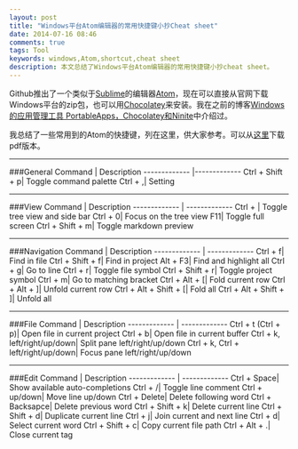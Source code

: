 ```yaml
---
layout: post
title: "Windows平台Atom编辑器的常用快捷键小抄Cheat sheet"
date: 2014-07-16 08:46
comments: true
tags: Tool
keywords: windows,Atom,shortcut,cheat sheet
description: 本文总结了Windows平台Atom编辑器的常用快捷键小抄cheat sheet。
---
```


Github推出了一个类似于[Sublime](http://www.sublimetext.com/)的编辑器[Atom](https://atom.io/)，现在可以直接从官网下载Windows平台的zip包，也可以用[Chocolatey](http://chocolatey.org/packages/atom)来安装。我在之前的博客[Windows的应用管理工具 PortableApps，Chocolatey和Ninite](/2013/06/28/windows-application-management-tools/)中介绍过。

我总结了一些常用到的Atom的快捷键，列在这里，供大家参考。可以从[这里](https://raw.github.com/fresky/fresky.github.io/source/images/Atom_Cheat_Sheet.pdf)下载pdf版本。

------------------------------------
###General
Command  |     Description
------------- |-------------
Ctrl + Shift + p|    Toggle command palette
Ctrl + ,|    Setting

------------------------------------

###View
Command  | Description
------------- | -------------
Ctrl + \|    Toggle tree view and side bar
Ctrl + 0|    Focus on the tree view
F11|    Toggle full screen
Ctrl + Shift + m|    Toggle markdown preview

------------------------------------

###Navigation
Command  | Description
------------- | -------------
Ctrl + f|    Find in file
Ctrl + Shift + f|    Find in project
Alt + F3|    Find and highlight all
Ctrl + g|    Go to line
Ctrl + r|    Toggle file symbol
Ctrl + Shift + r|    Toggle project symbol
Ctrl + m|    Go to matching bracket
Ctrl + Alt + [|    Fold current row
Ctrl + Alt + ]|    Unfold current row
Ctrl + Alt + Shift + [|    Fold all
Ctrl + Alt + Shift + ]|    Unfold all

------------------------------------

###File
Command  |     Description
------------- |     -------------
Ctrl + t (Ctrl + p)|    Open file in current project
Ctrl + b|    Open file in current buffer
Ctrl + k, left/right/up/down|    Split pane left/right/up/down
Ctrl + k, Ctrl + left/right/up/down|    Focus pane left/right/up/down

------------------------------------

###Edit
Command  |     Description
------------- |     -------------
Ctrl + Space|    Show available auto-completions
Ctrl + /|    Toggle line comment
Ctrl + up/down|    Move line up/down
Ctrl + Delete|    Delete following word
Ctrl + Backsapce|    Delete previous word
Ctrl + Shift + k|    Delete current line
Ctrl + Shift + d|    Duplicate current line
Ctrl + j|    Join current and next line
Ctrl + d|    Select current word
Ctrl + Shift + c|    Copy current file path
Ctrl + Alt + .|    Close current tag
